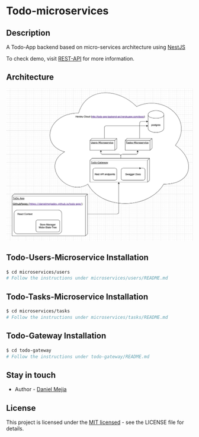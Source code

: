 # Todo-microservices

## Description
A Todo-App backend based on micro-services architecture using [NestJS](https://nestjs.com/)

To check demo, visit [REST-API](http://todo-app-backend-api.herokuapp.com/docs/) for more information.


## Architecture

<img width="800" src="images/diagram.png" alt="Diagram"></img>

## Todo-Users-Microservice Installation

```bash
$ cd microservices/users
# Follow the instructions under microservices/users/README.md
```

## Todo-Tasks-Microservice Installation

```bash
$ cd microservices/tasks
# Follow the instructions under microservices/tasks/README.md
```

## Todo-Gateway Installation

```bash
$ cd todo-gateway
# Follow the instructions under todo-gateway/README.md
```

## Stay in touch

- Author - [Daniel Mejia](https://github.com/danielmejiadev)

## License

This project is licensed under the [MIT licensed](LICENSE) - see the LICENSE file for details.
